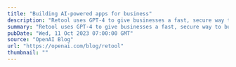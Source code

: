 ```yaml
---
title: "Building AI-powered apps for business"
description: "Retool uses GPT-4 to give businesses a fast, secure way to build AI-powered apps."
summary: "Retool uses GPT-4 to give businesses a fast, secure way to build AI-powered apps."
pubDate: "Wed, 11 Oct 2023 07:00:00 GMT"
source: "OpenAI Blog"
url: "https://openai.com/blog/retool"
thumbnail: ""
---
```


